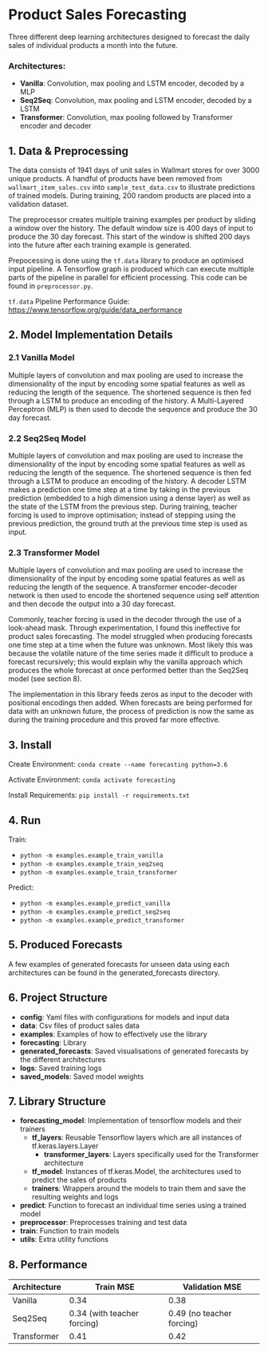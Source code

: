 # Product Sales Forecasting

Three different deep learning architectures designed to forecast the daily sales of 
individual products a month into the future.

### Architectures:
- __Vanilla__: Convolution, max pooling and LSTM encoder, decoded by a MLP 
- __Seq2Seq__: Convolution, max pooling and LSTM encoder, decoded by a LSTM
- __Transformer__: Convolution, max pooling followed by Transformer encoder and decoder

## 1. Data & Preprocessing

The data consists of 1941 days of unit sales in Wallmart stores for over 3000 unique products. A handful
of products have been removed from `wallmart_item_sales.csv` into `sample_test_data.csv` to
illustrate predictions of trained models. During training, 200 random products are placed into a validation dataset.

The preprocessor creates multiple training examples per product by sliding a window over the history. The default
window size is 400 days of input to produce the 30 day forecast. This start of the window is shifted 200 days into the future
after each training example is generated. 

Prepocessing is done using the `tf.data` library to produce an optimised input 
pipeline. A Tensorflow graph is produced which can execute multiple parts of the 
pipeline in parallel for efficient processing. This code can be found in `preprocessor.py`.

`tf.data` Pipeline Performance Guide: https://www.tensorflow.org/guide/data_performance


## 2. Model Implementation Details

### 2.1 Vanilla Model

Multiple layers of convolution and max pooling are used to increase the dimensionality of the input 
by encoding some spatial features as well as reducing the length of the sequence. The shortened sequence
is then fed through a LSTM to produce an encoding of the history. A Multi-Layered Perceptron (MLP) is then used to decode
the sequence and produce the 30 day forecast.

### 2.2 Seq2Seq Model

Multiple layers of convolution and max pooling are used to increase the dimensionality of the input 
by encoding some spatial features as well as reducing the length of the sequence. The shortened sequence
is then fed through a LSTM to produce an encoding of the history. A decoder LSTM makes a prediction 
one time step at a time by taking in the previous prediction (embedded to a high dimension using a dense layer) as well
as the state of the LSTM from the previous step. During training, teacher forcing is used to improve optimisation;
instead of stepping using the previous prediction, the ground truth at the previous time step is used as input.

### 2.3 Transformer Model

Multiple layers of convolution and max pooling are used to increase the dimensionality of the input 
by encoding some spatial features as well as reducing the length of the sequence. A transformer encoder-decoder
network is then used to encode the shortened sequence using self attention and then decode the output into
a 30 day forecast. 

Commonly, teacher forcing is used in the decoder through the use of a look-ahead mask.
Through experimentation, I found this ineffective for product sales forecasting. 
The model struggled when producing forecasts one time step at a time when the future was unknown.
Most likely this was because the volatile nature of the time series made it difficult to produce a 
forecast recursively; this would explain why the vanilla approach which produces the whole forecast at once
performed better than the Seq2Seq model (see section 8). 

The implementation in this library feeds zeros as input to the decoder with positional
encodings then added. When forecasts are being performed for data with an unknown future,
the process of prediction is now the same as during the training procedure and this proved 
far more effective.

## 3. Install

Create Environment: `conda create --name forecasting python=3.6`

Activate Environment: `conda activate forecasting`

Install Requirements: `pip install -r requirements.txt`

## 4. Run

Train:
- `python -m examples.example_train_vanilla`
- `python -m examples.example_train_seq2seq`
- `python -m examples.example_train_transformer`

Predict:
- `python -m examples.example_predict_vanilla`
- `python -m examples.example_predict_seq2seq`
- `python -m examples.example_predict_transformer`

## 5. Produced Forecasts

A few examples of generated forecasts for unseen data using each architectures can be found in the generated_forecasts directory.

## 6. Project Structure

- __config__: Yaml files with configurations for models and input data
- __data__: Csv files of product sales data
- __examples__: Examples of how to effectively use the library
- __forecasting__: Library
- __generated_forecasts__: Saved visualisations of generated forecasts by the different architectures
- __logs__: Saved training logs
- __saved_models__: Saved model weights

## 7. Library Structure

- __forecasting_model__: Implementation of tensorflow models and their trainers
    - __tf_layers__: Reusable Tensorflow layers which are all instances of tf.keras.layers.Layer
        - __transformer_layers__: Layers specifically used for the Transformer architecture
    - __tf_model__: Instances of tf.keras.Model, the architectures used to predict the sales of products 
    - __trainers__: Wrappers around the models to train them and save the resulting weights and logs
- __predict__:  Function to forecast an individual time series using a trained model
- __preprocessor__:  Preprocesses training and test data
- __train__: Function to train models
- __utils__:  Extra utility functions

## 8. Performance

| Architecture  | Train MSE  | Validation MSE  |
|---|---|---|
| Vanilla  |  0.34 | 0.38  |
| Seq2Seq  |  0.34 (with teacher forcing) | 0.49 (no teacher forcing)|
| Transformer  |  0.41 | 0.42  | 
